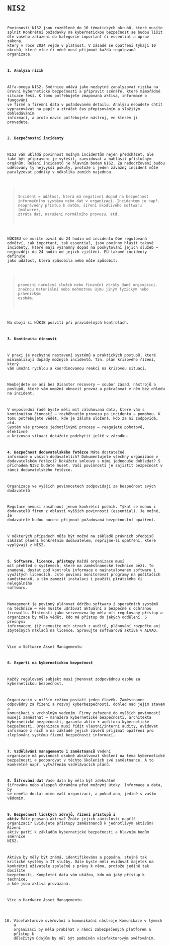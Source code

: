 <code>

# NIS2 

Povinnosti NIS2 jsou rozdělené do 10 tématických okruhů, které musíte splnit
Konkrétní požadavky na kybernetickou bezpečnost se budou lišit dle vašeho zařazení do kategorie important či essential a úprav zákona, který v roce 2024 vejde v platnost. V zásadě se opatření týkají 10 okruhů, které více či méně musí přijmout každá regulovaná organizace.

**1. Analýza rizik**

Alfa-omega NIS2. Směrnice udává jako nezbytné zanalyzovat rizika na úrovni kybernetické bezpečnosti a připravit scénáře, které mimořádné situace řeší. K tomu potřebujete zmapovaná aktiva, informace o fungování ve firmě a firemní data v požadovaném detailu. Analýzu nebudete chtít vypracovávat na papír a ztráčet čas přepisováním a složitým dohledáváním informací, a proto navíc potřebujete nástroj, ve kterém ji provedete.


**2. Bezpečnostní incidenty**

NIS2 vám ukládá povinnost možným incidentům nejen předcházet, ale také být připraveni je vyřešit, zaevidovat a nahlásit příslušným orgánům. Řešení incidentů je hlavním bodem NIS2. Za nedodržování budou udělovány ty nejvyšší pokuty, protože i jeden závažný incident může paralyzovat podniky v několika zemích najednou.

>Incident = událost, která má negativní dopad na bezpečnost informačního systému nebo dat v organizaci. Incidentem je např. neoprávněný přístup k datům, šíření škodlivého softwaru (malware), ztráta dat, narušení normálního provozu, atd.

NÚKIBU se musíte ozvat do 24 hodin od incidentu
Obě regulovaná odvětví, jak important, tak essential, jsou povinny hlásit takové incidenty, které mají významný dopad na poskytování jejich služeb – nejpozději do 24 hodin od jejich zjištění. EU takové incidenty definuje jako událost, která způsobila nebo může způsobit:

>provozní narušení služeb nebo finanční ztráty dané organizaci.
>značnou materiální nebo nehmotnou újmu jiným fyzickým nebo právnickým osobám.

Na obojí si NÚKIB posvítí při pravidelných kontrolách.

**3. Kontinuita činností**

V praxi je nezbytné nastavení systémů a praktických postupů, které minimalizují dopady možných incidentů. Tzn. plán krizového řízení, který vám umožní rychlou a koordinovanou reakci na krizovou situaci.

Neobejdete se ani bez Disaster recovery – soubor zásad, nástrojů a postupů, které vám umožní obnovit provoz a pokračovat v něm bez ohledu na incident. 

V neposlední řadě byste měli mít zálohovaná data, které vám s kontinuitou činností – rozběhnutím provozu po incidentu – pomohou. K tomu potřebujete vědět, kde je záloha uložená, kdo za ni zodpovídá, atd. Systém vás provede jednotlivými procesy – reagujete pohotově, efektivně a krizovou situaci dokážete podchytit ještě v zárodku.

**4. Bezpečnost dodavatelského řetězce**
Máte dostatečné informace o vašich dodavatelích? Dokumentujete všechny organizace v dodavatelském řetězci? Dokážete smlouvy s nimi jednoduše dohledat? S příchodem NIS2 budete muset. Vaší povinností je zajistit bezpečnost v rámci dodavatelského řetězce.

Organizace ve vyšších povinnostech zodpovídají za bezpečnost svých dodavatelů 

Regulace nemusí zasáhnout jenom konkrétní podnik. Týkat se mohou i dodavatelů firem z oblasti vyšších povinností (essential). Je možné, že dodavatelé budou nuceni přijmout požadovaná bezpečnostní opatření.

V některých případech může být možné na základě právních předpisů zakázat plnění konkrétním dodavatelem, nepřijme-li opatření, které vyplývají z NIS2.

**5. Software, licence, přístupy**
Každá organizace musí mít přehled o systémech, které na zaměstnanecké technice běží. To znamená, dostat pod kontrolu informace o nainstalovaném softwaru i využitých licencích. Jste povinni monitorovat programy na počítačích zaměstnanců, a tím zamezit instalaci i použití pirátského či nelegálního softwaru.

Management je povinný plánovat údržbu softwaru i operačních systémů na technice – vše musíte udržovat aktuální a bezpečné s ochranou firewallu. Místnosti jako serverovna by měla mít regulovaný přístup a organizace by měla vědět, kdo má přístup do jakých oddělení. S přesnými informacemi již nemusíte mít strach z auditů, plánování rozpočtu ani zbytečných nákladů na licence. Spravujte softwarová aktiva v ALVAO.

Více o Software Asset Managementu

**6. Experti na kybernetickou bezpečnost**

Každý regulovaný subjekt musí jmenovat zodpovědnou osobu za kybernetickou bezpečnost.

Organizacím v nižším režimu postačí jeden člověk. Zaměstnanec odpovědný za řízení a rozvoj kyberbezpečnosti, dohled nad jejím stavem a komunikaci s vrcholným vedením. 
Firmy zařazené do vyšších povinností musejí zaměstnat – manažera kybernetické bezpečnosti, architekta kybernetické bezpečnosti, garanta aktiv + auditora kybernetické bezpečnosti.
Organizace musí řídit vlastní/interní audity, evidovat informace z nich a na základě jejich závěrů přijímat opatření pro zlepšování systému řízení bezpečnosti informací.

**7. Vzdělávání managementu i zaměstnanců**
Vedení organizace má povinnost osobně absolvovat školení na téma kybernetické bezpečnosti a podporovat v těchto školeních své zaměstnance. A to konkrétně např. vytvářením vzdělávacích plánů.

**8. Šifrování dat**
Vaše data by měla být adekvátně šifrována nebo alespoň chráněna před možnými útoky. Informace a data, by se neměla dostat mimo vaší organizaci, a pokud ano, jedině s vaším vědomím.

**9. Bezpečnost lidských zdrojů, řízení přístupů i aktiv**
Máte popsaná aktiva? Znáte jejich závislosti napříč organizací? Evidujete přístupy zaměstnanců k jednotlivým aktivům? Řízení aktiv patří k základům kybernetické bezpečnosti a hlavním bodům směrnice NIS2. 

Aktiva by měly být známá, identifikována a popsána, stejně tak kritické systémy a IT služby. Dále byste měli evidovat majetek na konkrétní uživatele společně s právy k němu, protože jedině tak docílíte bezpečnosti. Kompletní data vám ukážou, kdo má jaký přístup k technice, a kde jsou aktiva provázaná.

Více o Hardware Asset Managementu

10. Vícefaktorové ověřování a komunikační nástroje 
Komunikace v týmech a organizaci by měla probíhat v rámci zabezpečených platforem a přístup k důležitým údajům by měl být podmíněn vícefaktorovým ověřováním. 


